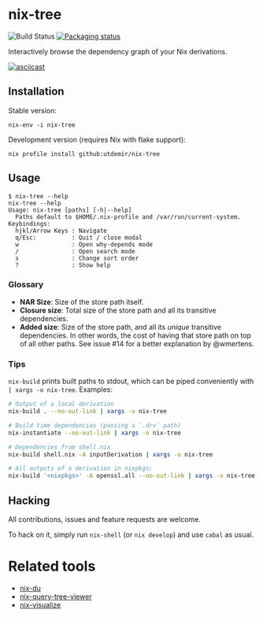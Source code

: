 # nix-tree

![Build Status](https://github.com/utdemir/nix-tree/workflows/nix-build/badge.svg)
[![Packaging status](https://repology.org/badge/vertical-allrepos/haskell:nix-tree.svg)](https://repology.org/project/haskell:nix-tree/versions)

Interactively browse the dependency graph of your Nix derivations.

[![asciicast](https://asciinema.org/a/ahDveBL1gs5t36z1myePtrKpR.svg)](https://asciinema.org/a/ahDveBL1gs5t36z1myePtrKpR)

## Installation

Stable version:

```
nix-env -i nix-tree
```

Development version (requires Nix with flake support):

```
nix profile install github:utdemir/nix-tree
```

## Usage

```
$ nix-tree --help
nix-tree --help
Usage: nix-tree [paths] [-h|--help]
  Paths default to $HOME/.nix-profile and /var/run/current-system.
Keybindings:
  hjkl/Arrow Keys : Navigate
  q/Esc:          : Quit / close modal
  w               : Open why-depends mode
  /               : Open search mode
  s               : Change sort order
  ?               : Show help
```

### Glossary

* **NAR Size**: Size of the store path itself.
* **Closure size**: Total size of the store path and all its transitive dependencies.
* **Added size**:  Size of the store path, and all its _unique_ transitive
  dependencies. In other words, the cost of having that store path on top
  of all other paths. See issue #14 for a better explanation by @wmertens.

### Tips

`nix-build` prints built paths to stdout, which can be piped conveniently
with `| xargs -o nix-tree`. Examples:

```bash
# Output of a local derivation
nix-build . --no-out-link | xargs -o nix-tree

# Build time dependencies (passing a `.drv` path)
nix-instantiate --no-out-link | xargs -o nix-tree

# Dependencies from shell.nix
nix-build shell.nix -A inputDerivation | xargs -o nix-tree

# All outputs of a derivation in nixpkgs:
nix-build '<nixpkgs>' -A openssl.all --no-out-link | xargs -o nix-tree
```

## Hacking

All contributions, issues and feature requests are welcome.

To hack on it, simply run `nix-shell` (or `nix develop`) and use `cabal` as usual.

# Related tools

* [nix-du](https://github.com/symphorien/nix-du)
* [nix-query-tree-viewer](https://github.com/cdepillabout/nix-query-tree-viewer)
* [nix-visualize](https://github.com/craigmbooth/nix-visualize)
